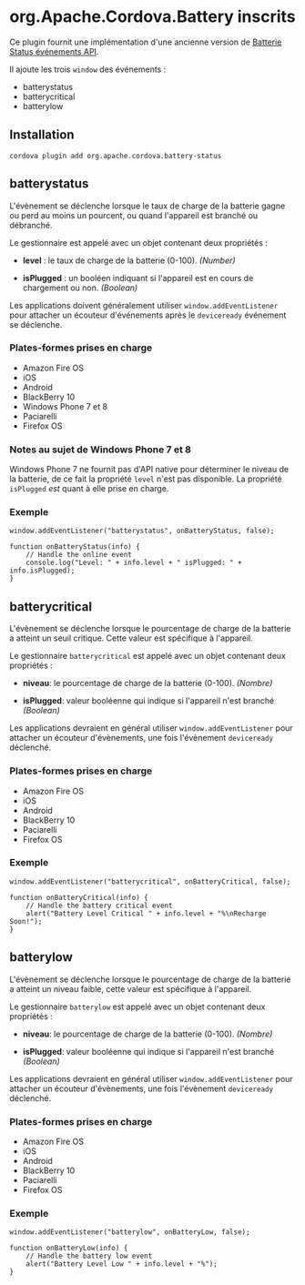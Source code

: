 <!---
    Licensed to the Apache Software Foundation (ASF) under one
    or more contributor license agreements.  See the NOTICE file
    distributed with this work for additional information
    regarding copyright ownership.  The ASF licenses this file
    to you under the Apache License, Version 2.0 (the
    "License"); you may not use this file except in compliance
    with the License.  You may obtain a copy of the License at

      http://www.apache.org/licenses/LICENSE-2.0

    Unless required by applicable law or agreed to in writing,
    software distributed under the License is distributed on an
    "AS IS" BASIS, WITHOUT WARRANTIES OR CONDITIONS OF ANY
    KIND, either express or implied.  See the License for the
    specific language governing permissions and limitations
    under the License.
-->

# org.Apache.Cordova.Battery inscrits

Ce plugin fournit une implémentation d'une ancienne version de [Batterie Status événements API][1].

 [1]: http://www.w3.org/TR/2011/WD-battery-status-20110915/

Il ajoute les trois `window` des événements :

*   batterystatus
*   batterycritical
*   batterylow

## Installation

    cordova plugin add org.apache.cordova.battery-status
    

## batterystatus

L'évènement se déclenche lorsque le taux de charge de la batterie gagne ou perd au moins un pourcent, ou quand l'appareil est branché ou débranché.

Le gestionnaire est appelé avec un objet contenant deux propriétés :

*   **level** : le taux de charge de la batterie (0-100). *(Number)*

*   **isPlugged** : un booléen indiquant si l'appareil est en cours de chargement ou non. *(Boolean)*

Les applications doivent généralement utiliser `window.addEventListener` pour attacher un écouteur d'événements après le `deviceready` événement se déclenche.

### Plates-formes prises en charge

*   Amazon Fire OS
*   iOS
*   Android
*   BlackBerry 10
*   Windows Phone 7 et 8
*   Paciarelli
*   Firefox OS

### Notes au sujet de Windows Phone 7 et 8

Windows Phone 7 ne fournit pas d'API native pour déterminer le niveau de la batterie, de ce fait la propriété `level` n'est pas disponible. La propriété `isPlugged` *est* quant à elle prise en charge.

### Exemple

    window.addEventListener("batterystatus", onBatteryStatus, false);
    
    function onBatteryStatus(info) {
        // Handle the online event
        console.log("Level: " + info.level + " isPlugged: " + info.isPlugged);
    }
    

## batterycritical

L'évènement se déclenche lorsque le pourcentage de charge de la batterie a atteint un seuil critique. Cette valeur est spécifique à l'appareil.

Le gestionnaire `batterycritical` est appelé avec un objet contenant deux propriétés :

*   **niveau**: le pourcentage de charge de la batterie (0-100). *(Nombre)*

*   **isPlugged**: valeur booléenne qui indique si l'appareil n'est branché *(Boolean)*

Les applications devraient en général utiliser `window.addEventListener` pour attacher un écouteur d'évènements, une fois l'évènement `deviceready` déclenché.

### Plates-formes prises en charge

*   Amazon Fire OS
*   iOS
*   Android
*   BlackBerry 10
*   Paciarelli
*   Firefox OS

### Exemple

    window.addEventListener("batterycritical", onBatteryCritical, false);
    
    function onBatteryCritical(info) {
        // Handle the battery critical event
        alert("Battery Level Critical " + info.level + "%\nRecharge Soon!");
    }
    

## batterylow

L'évènement se déclenche lorsque le pourcentage de charge de la batterie a atteint un niveau faible, cette valeur est spécifique à l'appareil.

Le gestionnaire `batterylow` est appelé avec un objet contenant deux propriétés :

*   **niveau**: le pourcentage de charge de la batterie (0-100). *(Nombre)*

*   **isPlugged**: valeur booléenne qui indique si l'appareil n'est branché *(Boolean)*

Les applications devraient en général utiliser `window.addEventListener` pour attacher un écouteur d'évènements, une fois l'évènement `deviceready` déclenché.

### Plates-formes prises en charge

*   Amazon Fire OS
*   iOS
*   Android
*   BlackBerry 10
*   Paciarelli
*   Firefox OS

### Exemple

    window.addEventListener("batterylow", onBatteryLow, false);
    
    function onBatteryLow(info) {
        // Handle the battery low event
        alert("Battery Level Low " + info.level + "%");
    }
